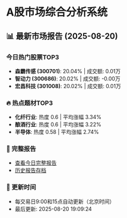 # A股市场综合分析系统

## 📊 最新市场报告 (2025-08-20)

### 今日热门股票TOP3
- **森霸传感 (300701)**: 20.04% | 成交额: 0.01万
- **智动力 (300686)**: 20.02% | 成交额: -0.00万
- **宏昌科技 (301008)**: 20.02% | 成交额: 0.01万

### 🔥 热点题材TOP3
- **化纤行业**: 热度 0.6 | 平均涨幅 3.34%
- **酿酒行业**: 热度 0.6 | 平均涨幅 3.22%
- **半导体**: 热度 0.58 | 平均涨幅 2.74%

### 📄 完整报告
- [查看今日完整报告](reports/comprehensive_report_2025-08-20.md)
- [历史报告存档](reports/)

### 🔄 更新时间
- 每交易日9:00和15点自动更新（北京时间）
- 最后更新: 2025-08-20 19:09:24
